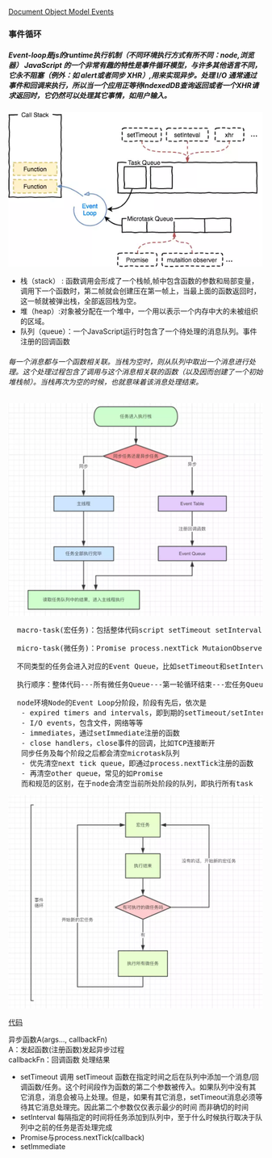 [Document Object Model Events](https://www.w3.org/TR/DOM-Level-2-Events/events.html#Events-flow-capture)
### 事件循环
 ##### Event-loop是js的runtime执行机制（不同环境执行方式有所不同：node,浏览器） JavaScript 的一个非常有趣的特性是事件循环模型，与许多其他语言不同，它永不阻塞（例外：如 alert或者同步 XHR）,用来实现异步。处理 I/O 通常通过事件和回调来执行，所以当一个应用正等待IndexedDB查询返回或者一个XHR请求返回时，它仍然可以处理其它事情，如用户输入。
<p align="center">
  <img src="../img/eventloop.png" alt="">
</p>

- 栈（stack） : 函数调用会形成了一个栈帧,帧中包含函数的参数和局部变量，调用下一个函数时，第二帧就会创建压在第一帧上，当最上面的函数返回时，这一帧就被弹出栈，全部返回栈为空。
- 堆（heap）:对象被分配在一个堆中，一个用以表示一个内存中大的未被组织的区域。
- 队列（queue）：一个JavaScript运行时包含了一个待处理的消息队列。事件注册的回调函数
###### 每一个消息都与一个函数相关联。当栈为空时，则从队列中取出一个消息进行处理。这个处理过程包含了调用与这个消息相关联的函数（以及因而创建了一个初始堆栈帧）。当栈再次为空的时候，也就意味着该消息处理结束。
<p align="center">
  <img src="../img/eventloops.png" alt="">
</p>
<pre>
  macro-task(宏任务)：包括整体代码script setTimeout setInterval I/O UI交互事件；</br>
  micro-task(微任务)：Promise process.nextTick MutaionObserver</br>
  不同类型的任务会进入对应的Event Queue，比如setTimeout和setInterval会进入相同的Event Queue</br>
  执行顺序：整体代码---所有微任务Queue---第一轮循环结束---宏任务Queue---所有微任务Queue---...</br>
  node环境Node的Event Loop分阶段，阶段有先后，依次是
   - expired timers and intervals，即到期的setTimeout/setInterval
   - I/O events，包含文件，网络等等
   - immediates，通过setImmediate注册的函数
   - close handlers，close事件的回调，比如TCP连接断开
   同步任务及每个阶段之后都会清空microtask队列
   - 优先清空next tick queue，即通过process.nextTick注册的函数
   - 再清空other queue，常见的如Promise
   而和规范的区别，在于node会清空当前所处阶段的队列，即执行所有task
</pre>
<p align="center">
    <img src="../img/loop-task.png" alt="">
</p>

[代码](http://jsrun.net/zqgKp/edit)

异步函数A(args..., callbackFn)</br> A：发起函数(注册函数)发起异步过程</br> callbackFn：回调函数 处理结果
- setTimeout
调用 setTimeout 函数在指定时间之后在队列中添加一个消息/回调函数/任务。这个时间段作为函数的第二个参数被传入。如果队列中没有其它消息，消息会被马上处理。但是，如果有其它消息，setTimeout消息必须等待其它消息处理完。因此第二个参数仅仅表示最少的时间 而非确切的时间
- setInterval
每隔指定的时间将任务添加到队列中，至于什么时候执行取决于队列中之前的任务是否处理完成
- Promise与process.nextTick(callback)
- setImmediate
